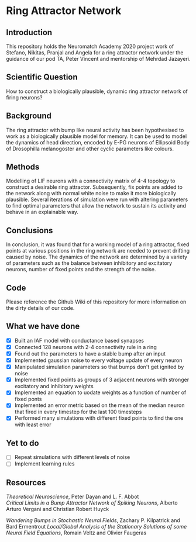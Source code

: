 # Ring Attractor Network 
## Introduction
This repository holds the Neuromatch Academy 2020 project work of Stefano, Nikitas, Pranjal and Angela for a ring attractor network under the guidance of our pod TA, Peter Vincent and mentorship of Mehrdad Jazayeri.
## Scientific Question  
How to construct a biologically plausible, dynamic ring attractor network of firing neurons?
## Background 
The  ring attractor with bump like neural activity has been hypothesised to work as a biologically plausible model for memory. It can be used to model the dynamics of head direction, encoded by E-PG neurons of Ellipsoid Body of Drosophilla melanogoster and other cyclic parameters like colours.
## Methods 
Modelling of LIF neurons with a connectivity matrix of 4-4 topology  to construct a desirable  ring attractor. Subsequently, fix points are added  to the network along with normal white noise to make it more biologically plausible. Several iterations of simulation were run with altering parameters to find optimal parameters that allow the network to sustain its activity and behave in an explainable way. 
## Conclusions 
In conclusion, it was found that for a working model of a ring attractor, fixed points at various positions in the ring network are needed to prevent drifting caused by noise. The dynamics of the network are determined by a variety of parameters such as the balance between inhibitory and excitatory neurons, number of fixed points and the strength of the noise.
## Code
Please reference the Github Wiki of this repository for more information on the dirty details of our code.  

## What we have done
- [x] Built an IAF model with conductance based synapses
- [x] Connected 128 neurons with 2-4 connectivity rule in a ring
- [x] Found out the parameters to have a stable bump after an input
- [x] Implemented gaussian noise to every voltage update of every neuron
- [x] Manipulated simulation parameters so that bumps don't get ignited by noise 
- [x] Implemented fixed points as groups of 3 adjacent neurons with stronger excitatory and inhibitory weights
- [x] Implemented an equation to uodate weights as a function of number of fixed ponts
- [x] Implemented an error metric based on the mean of the median neuron that fired in every timestep for the last 100 timesteps
- [x] Performed many simulations with different fixed points to find the one with least error

## Yet to do

- [ ] Repeat simulations with different levels of noise
- [ ] Implement learning rules

## Resources
*Theoretical Neuroscience*, Peter Dayan and L. F. Abbot  
*Critical Limits in a Bump Attractor Network of Spiking Neurons*, Alberto Arturo Vergani and Christian Robert Huyck

*Wandering Bumps in Stochastic Neural Fields*, Zachary P. Kilpatrick and Bard Ermentrout
*Local/Global Analysis of the Stationary Solutions of some Neural Field Equations*, Romain Veltz and Olivier Faugeras

